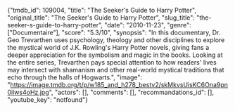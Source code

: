 {"tmdb_id": 109004, "title": "The Seeker's Guide to Harry Potter", "original_title": "The Seeker's Guide to Harry Potter", "slug_title": "the-seeker-s-guide-to-harry-potter", "date": "2010-11-23", "genre": ["Documentaire"], "score": "5.3/10", "synopsis": "In this documentary, Dr. Geo Trevarthen uses psychology, theology and other disciplines to explore the mystical world of J.K. Rowling's Harry Potter novels, giving fans a deeper appreciation for the symbolism and magic in the books. Looking at the entire series, Trevarthen pays special attention to how readers' lives may intersect with shamanism and other real-world mystical traditions that echo through the halls of Hogwarts.", "image": "https://image.tmdb.org/t/p/w185_and_h278_bestv2/skMkvsUisKC6Ona9pn0ilws4oHz.jpg", "actors": [], "comments": [], "recommandations_id": [], "youtube_key": "notfound"}